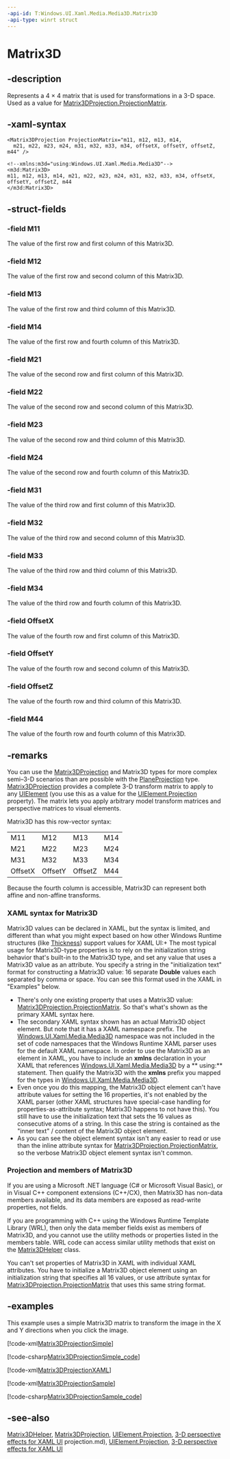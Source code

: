 ```yaml
---
-api-id: T:Windows.UI.Xaml.Media.Media3D.Matrix3D
-api-type: winrt struct
---
```


<!-- Structure syntax.
public struct Matrix3D 
-->

# Matrix3D

## -description
Represents a 4 × 4 matrix that is used for transformations in a 3-D space. Used as a value for [Matrix3DProjection.ProjectionMatrix](../windows.ui.xaml.media/matrix3dprojection_projectionmatrix.md).
## -xaml-syntax
```xaml
<Matrix3DProjection ProjectionMatrix="m11, m12, m13, m14, 
  m21, m22, m23, m24, m31, m32, m33, m34, offsetX, offsetY, offsetZ, m44" />

```

```xaml
<!--xmlns:m3d="using:Windows.UI.Xaml.Media.Media3D"-->
<m3d:Matrix3D>
m11, m12, m13, m14, m21, m22, m23, m24, m31, m32, m33, m34, offsetX, offsetY, offsetZ, m44
</m3d:Matrix3D>
```



## -struct-fields

### -field M11
The value of the first row and first column of this Matrix3D.
    

### -field M12
The value of the first row and second column of this Matrix3D.
    

### -field M13
The value of the first row and third column of this Matrix3D.
    

### -field M14
The value of the first row and fourth column of this Matrix3D.
    

### -field M21
The value of the second row and first column of this Matrix3D.
    

### -field M22
The value of the second row and second column of this Matrix3D.
    

### -field M23
The value of the second row and third column of this Matrix3D.
    

### -field M24
The value of the second row and fourth column of this Matrix3D.
    

### -field M31
The value of the third row and first column of this Matrix3D.
    

### -field M32
The value of the third row and second column of this Matrix3D.
    

### -field M33
The value of the third row and third column of this Matrix3D.
    

### -field M34
The value of the third row and fourth column of this Matrix3D.
    

### -field OffsetX
The value of the fourth row and first column of this Matrix3D.
    

### -field OffsetY
The value of the fourth row and second column of this Matrix3D.
    

### -field OffsetZ
The value of the fourth row and third column of this Matrix3D.
    

### -field M44
The value of the fourth row and fourth column of this Matrix3D.
    

## -remarks
You can use the [Matrix3DProjection](../windows.ui.xaml.media/matrix3dprojection.md) and Matrix3D types for more complex semi–3-D scenarios than are possible with the [PlaneProjection](../windows.ui.xaml.media/planeprojection.md) type. [Matrix3DProjection](../windows.ui.xaml.media/matrix3dprojection.md) provides a complete 3-D transform matrix to apply to any [UIElement](../windows.ui.xaml/uielement.md) (you use this as a value for the [UIElement.Projection](../windows.ui.xaml/uielement_projection.md) property). The matrix lets you apply arbitrary model transform matrices and perspective matrices to visual elements.

Matrix3D has this row-vector syntax:<table>
   <tr><td>M11</td><td>M12</td><td>M13</td><td>M14</td></tr>
   <tr><td>M21</td><td>M22</td><td>M23</td><td>M24</td></tr>
   <tr><td>M31</td><td>M32</td><td>M33</td><td>M34</td></tr>
   <tr><td>OffsetX</td><td>OffsetY</td><td>OffsetZ</td><td>M44</td></tr>
</table>

Because the fourth column is accessible, Matrix3D can represent both affine and non-affine transforms.

### XAML syntax for **Matrix3D**

Matrix3D values can be declared in XAML, but the syntax is limited, and different than what you might expect based on how other Windows Runtime structures (like [Thickness](../windows.ui.xaml/thickness.md)) support values for XAML UI:+ The most typical usage for Matrix3D-type properties is to rely on the initialization string behavior that's built-in to the Matrix3D type, and set any value that uses a Matrix3D value as an attribute. You specify a string in the "initialization text" format for constructing a Matrix3D value: 16 separate **Double** values each separated by comma or space. You can see this format used in the XAML in "Examples" below.
+ There's only one existing property that uses a Matrix3D value: [Matrix3DProjection.ProjectionMatrix](../windows.ui.xaml.media/matrix3dprojection_projectionmatrix.md). So that's what's shown as the primary XAML syntax here.
+ The secondary XAML syntax shown has an actual Matrix3D object element. But note that it has a XAML namespace prefix. The [Windows.UI.Xaml.Media.Media3D](windows_ui_xaml_media_media3d.md) namespace was not included in the set of code namespaces that the Windows Runtime XAML parser uses for the default XAML namespace. In order to use the Matrix3D as an element in XAML, you have to include an **xmlns** declaration in your XAML that references [Windows.UI.Xaml.Media.Media3D](windows_ui_xaml_media_media3d.md) by a ** using:** statement. Then qualify the Matrix3D with the **xmlns** prefix you mapped for the types in [Windows.UI.Xaml.Media.Media3D](windows_ui_xaml_media_media3d.md).
+ Even once you do this mapping, the Matrix3D object element can't have attribute values for setting the 16 properties, it's not enabled by the XAML parser (other XAML structures have special-case handling for properties-as-attribute syntax; Matrix3D happens to not have this). You still have to use the initialization text that sets the 16 values as consecutive atoms of a string. In this case the string is contained as the "inner text" / content of the Matrix3D object element.
+ As you can see the object element syntax isn't any easier to read or use than the inline attribute syntax for [Matrix3DProjection.ProjectionMatrix](../windows.ui.xaml.media/matrix3dprojection_projectionmatrix.md), so the verbose Matrix3D object element syntax isn't common.


### Projection and members of Matrix3D

If you are using a Microsoft .NET language (C# or Microsoft Visual Basic), or in Visual C++ component extensions (C++/CX), then Matrix3D has non-data members available, and its data members are exposed as read-write properties, not fields.

If you are programming with C++ using the Windows Runtime Template Library (WRL), then only the data member fields exist as members of Matrix3D, and you cannot use the utility methods or properties listed in the members table. WRL code can access similar utility methods that exist on the [Matrix3DHelper](matrix3dhelper.md) class.

You can't set properties of Matrix3D in XAML with individual XAML attributes. You have to initialize a Matrix3D object element using an initialization string that specifies all 16 values, or use attribute syntax for [Matrix3DProjection.ProjectionMatrix](../windows.ui.xaml.media/matrix3dprojection_projectionmatrix.md) that uses this same string format.

## -examples
This example uses a simple Matrix3D matrix to transform the image in the X and Y directions when you click the image.



[!code-xml[Matrix3DProjectionSimple](../windows.ui.xaml.media/code/Matrix3DProjectionSimple/csharp/MainPage.xaml#SnippetMatrix3DProjectionSimple)]

[!code-csharp[Matrix3DProjectionSimple_code](../windows.ui.xaml.media/code/Matrix3DProjectionSimple/csharp/MainPage.xaml.cs#SnippetMatrix3DProjectionSimple_code)]



[!code-xml[Matrix3DProjectionXAML](../windows.ui.xaml.media/code/Matrix3DProjectionXAML/csharp/MainPage.xaml#SnippetMatrix3DProjectionXAML)]



[!code-xml[Matrix3DProjectionSample](../windows.ui.xaml.media/code/Matrix3DProjectionSample/csharp/MainPage.xaml#SnippetMatrix3DProjectionSample)]

[!code-csharp[Matrix3DProjectionSample_code](../windows.ui.xaml.media/code/Matrix3DProjectionSample/csharp/MainPage.xaml.cs#SnippetMatrix3DProjectionSample_code)]

## -see-also
[Matrix3DHelper](matrix3dhelper.md), [Matrix3DProjection](../windows.ui.xaml.media/matrix3dprojection.md), [UIElement.Projection](../windows.ui.xaml/uielement_projection.md), [3-D perspective effects for XAML UI](https://msdn.microsoft.com/library/90f07341-01f4-4205-8161-92dd2eb49860)
projection.md), [UIElement.Projection](../windows.ui.xaml/uielement_projection.md), [3-D perspective effects for XAML UI](https://msdn.microsoft.com/library/90f07341-01f4-4205-8161-92dd2eb49860)
